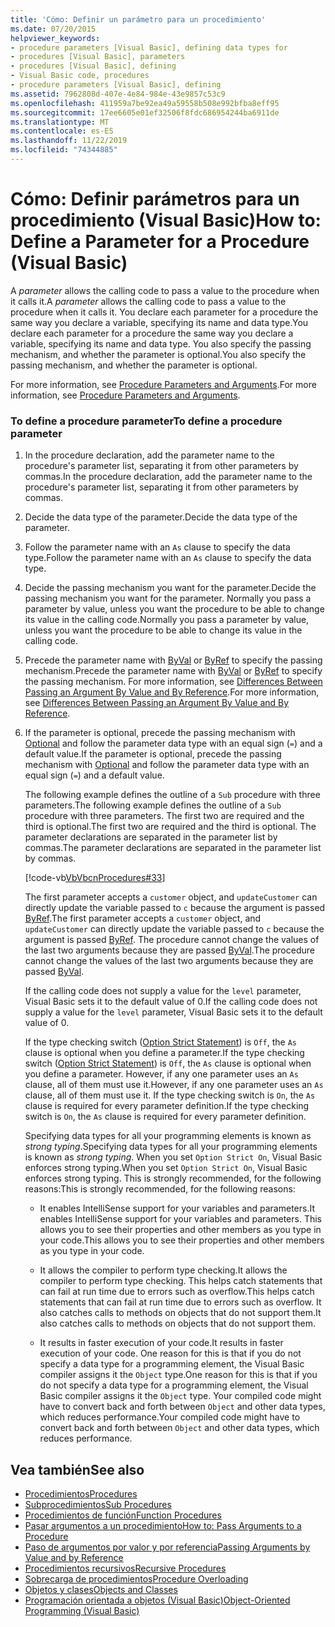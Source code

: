 ```yaml
---
title: 'Cómo: Definir un parámetro para un procedimiento'
ms.date: 07/20/2015
helpviewer_keywords:
- procedure parameters [Visual Basic], defining data types for
- procedures [Visual Basic], parameters
- procedures [Visual Basic], defining
- Visual Basic code, procedures
- procedure parameters [Visual Basic], defining
ms.assetid: 7962808d-407e-4e84-984e-43e9857c53c9
ms.openlocfilehash: 411959a7be92ea49a59558b508e992bfba8eff95
ms.sourcegitcommit: 17ee6605e01ef32506f8fdc686954244ba6911de
ms.translationtype: MT
ms.contentlocale: es-ES
ms.lasthandoff: 11/22/2019
ms.locfileid: "74344885"
---
```

# <a name="how-to-define-a-parameter-for-a-procedure-visual-basic"></a><span data-ttu-id="2b5c1-102">Cómo: Definir parámetros para un procedimiento (Visual Basic)</span><span class="sxs-lookup"><span data-stu-id="2b5c1-102">How to: Define a Parameter for a Procedure (Visual Basic)</span></span>
<span data-ttu-id="2b5c1-103">A *parameter* allows the calling code to pass a value to the procedure when it calls it.</span><span class="sxs-lookup"><span data-stu-id="2b5c1-103">A *parameter* allows the calling code to pass a value to the procedure when it calls it.</span></span> <span data-ttu-id="2b5c1-104">You declare each parameter for a procedure the same way you declare a variable, specifying its name and data type.</span><span class="sxs-lookup"><span data-stu-id="2b5c1-104">You declare each parameter for a procedure the same way you declare a variable, specifying its name and data type.</span></span> <span data-ttu-id="2b5c1-105">You also specify the passing mechanism, and whether the parameter is optional.</span><span class="sxs-lookup"><span data-stu-id="2b5c1-105">You also specify the passing mechanism, and whether the parameter is optional.</span></span>  
  
 <span data-ttu-id="2b5c1-106">For more information, see [Procedure Parameters and Arguments](./procedure-parameters-and-arguments.md).</span><span class="sxs-lookup"><span data-stu-id="2b5c1-106">For more information, see [Procedure Parameters and Arguments](./procedure-parameters-and-arguments.md).</span></span>  
  
### <a name="to-define-a-procedure-parameter"></a><span data-ttu-id="2b5c1-107">To define a procedure parameter</span><span class="sxs-lookup"><span data-stu-id="2b5c1-107">To define a procedure parameter</span></span>  
  
1. <span data-ttu-id="2b5c1-108">In the procedure declaration, add the parameter name to the procedure's parameter list, separating it from other parameters by commas.</span><span class="sxs-lookup"><span data-stu-id="2b5c1-108">In the procedure declaration, add the parameter name to the procedure's parameter list, separating it from other parameters by commas.</span></span>  
  
2. <span data-ttu-id="2b5c1-109">Decide the data type of the parameter.</span><span class="sxs-lookup"><span data-stu-id="2b5c1-109">Decide the data type of the parameter.</span></span>  
  
3. <span data-ttu-id="2b5c1-110">Follow the parameter name with an `As` clause to specify the data type.</span><span class="sxs-lookup"><span data-stu-id="2b5c1-110">Follow the parameter name with an `As` clause to specify the data type.</span></span>  
  
4. <span data-ttu-id="2b5c1-111">Decide the passing mechanism you want for the parameter.</span><span class="sxs-lookup"><span data-stu-id="2b5c1-111">Decide the passing mechanism you want for the parameter.</span></span> <span data-ttu-id="2b5c1-112">Normally you pass a parameter by value, unless you want the procedure to be able to change its value in the calling code.</span><span class="sxs-lookup"><span data-stu-id="2b5c1-112">Normally you pass a parameter by value, unless you want the procedure to be able to change its value in the calling code.</span></span>  
  
5. <span data-ttu-id="2b5c1-113">Precede the parameter name with [ByVal](../../../../visual-basic/language-reference/modifiers/byval.md) or [ByRef](../../../../visual-basic/language-reference/modifiers/byref.md) to specify the passing mechanism.</span><span class="sxs-lookup"><span data-stu-id="2b5c1-113">Precede the parameter name with [ByVal](../../../../visual-basic/language-reference/modifiers/byval.md) or [ByRef](../../../../visual-basic/language-reference/modifiers/byref.md) to specify the passing mechanism.</span></span> <span data-ttu-id="2b5c1-114">For more information, see [Differences Between Passing an Argument By Value and By Reference](./differences-between-passing-an-argument-by-value-and-by-reference.md).</span><span class="sxs-lookup"><span data-stu-id="2b5c1-114">For more information, see [Differences Between Passing an Argument By Value and By Reference](./differences-between-passing-an-argument-by-value-and-by-reference.md).</span></span>  
  
6. <span data-ttu-id="2b5c1-115">If the parameter is optional, precede the passing mechanism with [Optional](../../../../visual-basic/language-reference/modifiers/optional.md) and follow the parameter data type with an equal sign (`=`) and a default value.</span><span class="sxs-lookup"><span data-stu-id="2b5c1-115">If the parameter is optional, precede the passing mechanism with [Optional](../../../../visual-basic/language-reference/modifiers/optional.md) and follow the parameter data type with an equal sign (`=`) and a default value.</span></span>  
  
     <span data-ttu-id="2b5c1-116">The following example defines the outline of a `Sub` procedure with three parameters.</span><span class="sxs-lookup"><span data-stu-id="2b5c1-116">The following example defines the outline of a `Sub` procedure with three parameters.</span></span> <span data-ttu-id="2b5c1-117">The first two are required and the third is optional.</span><span class="sxs-lookup"><span data-stu-id="2b5c1-117">The first two are required and the third is optional.</span></span> <span data-ttu-id="2b5c1-118">The parameter declarations are separated in the parameter list by commas.</span><span class="sxs-lookup"><span data-stu-id="2b5c1-118">The parameter declarations are separated in the parameter list by commas.</span></span>  
  
     [!code-vb[VbVbcnProcedures#33](~/samples/snippets/visualbasic/VS_Snippets_VBCSharp/VbVbcnProcedures/VB/Class1.vb#33)]  
  
     <span data-ttu-id="2b5c1-119">The first parameter accepts a `customer` object, and `updateCustomer` can directly update the variable passed to `c` because the argument is passed [ByRef](../../../../visual-basic/language-reference/modifiers/byref.md).</span><span class="sxs-lookup"><span data-stu-id="2b5c1-119">The first parameter accepts a `customer` object, and `updateCustomer` can directly update the variable passed to `c` because the argument is passed [ByRef](../../../../visual-basic/language-reference/modifiers/byref.md).</span></span> <span data-ttu-id="2b5c1-120">The procedure cannot change the values of the last two arguments because they are passed [ByVal](../../../../visual-basic/language-reference/modifiers/byval.md).</span><span class="sxs-lookup"><span data-stu-id="2b5c1-120">The procedure cannot change the values of the last two arguments because they are passed [ByVal](../../../../visual-basic/language-reference/modifiers/byval.md).</span></span>  
  
     <span data-ttu-id="2b5c1-121">If the calling code does not supply a value for the `level` parameter, Visual Basic sets it to the default value of 0.</span><span class="sxs-lookup"><span data-stu-id="2b5c1-121">If the calling code does not supply a value for the `level` parameter, Visual Basic sets it to the default value of 0.</span></span>  
  
     <span data-ttu-id="2b5c1-122">If the type checking switch ([Option Strict Statement](../../../../visual-basic/language-reference/statements/option-strict-statement.md)) is `Off`, the `As` clause is optional when you define a parameter.</span><span class="sxs-lookup"><span data-stu-id="2b5c1-122">If the type checking switch ([Option Strict Statement](../../../../visual-basic/language-reference/statements/option-strict-statement.md)) is `Off`, the `As` clause is optional when you define a parameter.</span></span> <span data-ttu-id="2b5c1-123">However, if any one parameter uses an `As` clause, all of them must use it.</span><span class="sxs-lookup"><span data-stu-id="2b5c1-123">However, if any one parameter uses an `As` clause, all of them must use it.</span></span> <span data-ttu-id="2b5c1-124">If the type checking switch is `On`, the `As` clause is required for every parameter definition.</span><span class="sxs-lookup"><span data-stu-id="2b5c1-124">If the type checking switch is `On`, the `As` clause is required for every parameter definition.</span></span>  
  
     <span data-ttu-id="2b5c1-125">Specifying data types for all your programming elements is known as *strong typing*.</span><span class="sxs-lookup"><span data-stu-id="2b5c1-125">Specifying data types for all your programming elements is known as *strong typing*.</span></span> <span data-ttu-id="2b5c1-126">When you set `Option Strict On`, Visual Basic enforces strong typing.</span><span class="sxs-lookup"><span data-stu-id="2b5c1-126">When you set `Option Strict On`, Visual Basic enforces strong typing.</span></span> <span data-ttu-id="2b5c1-127">This is strongly recommended, for the following reasons:</span><span class="sxs-lookup"><span data-stu-id="2b5c1-127">This is strongly recommended, for the following reasons:</span></span>  
  
    - <span data-ttu-id="2b5c1-128">It enables IntelliSense support for your variables and parameters.</span><span class="sxs-lookup"><span data-stu-id="2b5c1-128">It enables IntelliSense support for your variables and parameters.</span></span> <span data-ttu-id="2b5c1-129">This allows you to see their properties and other members as you type in your code.</span><span class="sxs-lookup"><span data-stu-id="2b5c1-129">This allows you to see their properties and other members as you type in your code.</span></span>  
  
    - <span data-ttu-id="2b5c1-130">It allows the compiler to perform type checking.</span><span class="sxs-lookup"><span data-stu-id="2b5c1-130">It allows the compiler to perform type checking.</span></span> <span data-ttu-id="2b5c1-131">This helps catch statements that can fail at run time due to errors such as overflow.</span><span class="sxs-lookup"><span data-stu-id="2b5c1-131">This helps catch statements that can fail at run time due to errors such as overflow.</span></span> <span data-ttu-id="2b5c1-132">It also catches calls to methods on objects that do not support them.</span><span class="sxs-lookup"><span data-stu-id="2b5c1-132">It also catches calls to methods on objects that do not support them.</span></span>  
  
    - <span data-ttu-id="2b5c1-133">It results in faster execution of your code.</span><span class="sxs-lookup"><span data-stu-id="2b5c1-133">It results in faster execution of your code.</span></span> <span data-ttu-id="2b5c1-134">One reason for this is that if you do not specify a data type for a programming element, the Visual Basic compiler assigns it the `Object` type.</span><span class="sxs-lookup"><span data-stu-id="2b5c1-134">One reason for this is that if you do not specify a data type for a programming element, the Visual Basic compiler assigns it the `Object` type.</span></span> <span data-ttu-id="2b5c1-135">Your compiled code might have to convert back and forth between `Object` and other data types, which reduces performance.</span><span class="sxs-lookup"><span data-stu-id="2b5c1-135">Your compiled code might have to convert back and forth between `Object` and other data types, which reduces performance.</span></span>  
  
## <a name="see-also"></a><span data-ttu-id="2b5c1-136">Vea también</span><span class="sxs-lookup"><span data-stu-id="2b5c1-136">See also</span></span>

- [<span data-ttu-id="2b5c1-137">Procedimientos</span><span class="sxs-lookup"><span data-stu-id="2b5c1-137">Procedures</span></span>](./index.md)
- [<span data-ttu-id="2b5c1-138">Subprocedimientos</span><span class="sxs-lookup"><span data-stu-id="2b5c1-138">Sub Procedures</span></span>](./sub-procedures.md)
- [<span data-ttu-id="2b5c1-139">Procedimientos de función</span><span class="sxs-lookup"><span data-stu-id="2b5c1-139">Function Procedures</span></span>](./function-procedures.md)
- [<span data-ttu-id="2b5c1-140">Pasar argumentos a un procedimiento</span><span class="sxs-lookup"><span data-stu-id="2b5c1-140">How to: Pass Arguments to a Procedure</span></span>](./how-to-pass-arguments-to-a-procedure.md)
- [<span data-ttu-id="2b5c1-141">Paso de argumentos por valor y por referencia</span><span class="sxs-lookup"><span data-stu-id="2b5c1-141">Passing Arguments by Value and by Reference</span></span>](./passing-arguments-by-value-and-by-reference.md)
- [<span data-ttu-id="2b5c1-142">Procedimientos recursivos</span><span class="sxs-lookup"><span data-stu-id="2b5c1-142">Recursive Procedures</span></span>](./recursive-procedures.md)
- [<span data-ttu-id="2b5c1-143">Sobrecarga de procedimientos</span><span class="sxs-lookup"><span data-stu-id="2b5c1-143">Procedure Overloading</span></span>](./procedure-overloading.md)
- [<span data-ttu-id="2b5c1-144">Objetos y clases</span><span class="sxs-lookup"><span data-stu-id="2b5c1-144">Objects and Classes</span></span>](../../../../visual-basic/programming-guide/language-features/objects-and-classes/index.md)
- [<span data-ttu-id="2b5c1-145">Programación orientada a objetos (Visual Basic)</span><span class="sxs-lookup"><span data-stu-id="2b5c1-145">Object-Oriented Programming (Visual Basic)</span></span>](../../concepts/object-oriented-programming.md)
